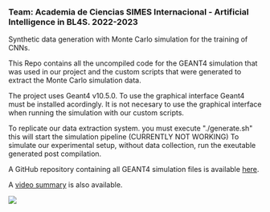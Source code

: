 ### Team: Academia de Ciencias SIMES Internacional - Artificial Intelligence in BL4S. 2022-2023

Synthetic data generation with Monte Carlo simulation for the training of CNNs.

This Repo contains all the uncompiled code for the GEANT4 simulation that was used in our project and the custom scripts that were generated to extract the Monte Carlo simulation data.

The project uses Geant4 v10.5.0. To use the graphical interface Geant4 must be installed acordingly. It is not necesary to use the graphical interface when running the simulation with our custom scripts.

To replicate our data extraction system. you must execute "./generate.sh" this will start the simulation pipeline (CURRENTLY NOT WORKING)
To simulate our experimental setup, without data collection, run the exeutable generated post compilation.

A GitHub repository containing all GEANT4 simulation files is available [here](https://colab.research.google.com/drive/1W_xtL3fsxVUiA3LB3cDJhsmJUMBwVITR?usp=sharing).

A [video summary](https://centrosimes.org/physics-team) is also available.


![](https://centrosimes.org/wp-content/uploads/2021/02/cropped-simes-internacional-transparente.02040x850png.png)
